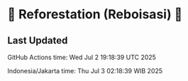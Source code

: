 
# 🌳 Reforestation (Reboisasi) 🌲

## Last Updated

GitHub Actions time: Wed Jul  2 19:18:39 UTC 2025

Indonesia/Jakarta time: Thu Jul  3 02:18:39 WIB 2025
